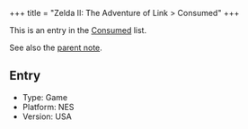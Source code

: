 +++
title = "Zelda II: The Adventure of Link > Consumed"
+++

This is an entry in the [Consumed](@/notes/Consumption/Consumed.md) list.

See also the [parent note](@/notes/Zelda_II_The_Adventure_of_Link/_index.md).

## Entry

- Type: Game
- Platform: NES
- Version: USA
